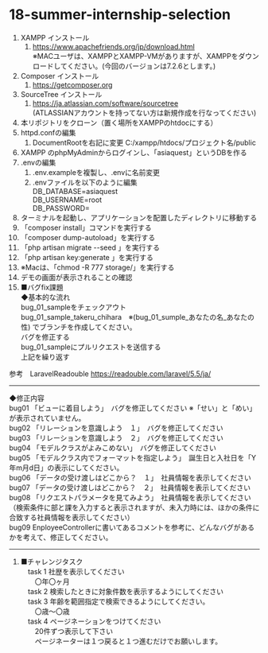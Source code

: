 # 18-summer-internship-selection

1. XAMPP インストール  
    1. https://www.apachefriends.org/jp/download.html  
    ※MACユーザは、XAMPPとXAMPP-VMがありますが、XAMPPをダウンロードしてください。(今回のバージョンは7.2.6とします。)
1. Composer インストール  
    1. https://getcomposer.org
1. SourceTree インストール  
    1. https://ja.atlassian.com/software/sourcetree  
    (ATLASSIANアカウントを持ってない方は新規作成を行なってください)  
1. 本リポジトリをクローン（置く場所をXAMPPのhtdocにする）
1. httpd.confの編集
    1. DocumentRootを右記に変更 C:/xampp/htdocs/プロジェクト名/public
1. XAMPP のphpMyAdminからログインし、「asiaquest」というDBを作る
1. .envの編集  
    1. .env.exampleを複製し、.envに名前変更
    1. .envファイルを以下のように編集  
       DB_DATABASE=asiaquest  
       DB_USERNAME=root  
       DB_PASSWORD=  
1. ターミナルを起動し、アプリケーションを配置したディレクトリに移動する
1. 「composer install」コマンドを実行する
1. 「composer dump-autoload」を実行する
1. 「php artisan migrate --seed 」を実行する
1. 「php artisan key:generate 」を実行する
1. ※Macは、「chmod -R 777 storage/」を実行する
1. デモの画面が表示されることの確認
1. ■バグfix課題  
◆基本的な流れ  
bug_01_sampleをチェックアウト  
bug_01_sample_takeru_chihara　※(bug_01_sumple_あなたの名_あなたの性)  でブランチを作成してください。  
バグを修正する  
bug_01_sampleにプルリクエストを送信する  
上記を繰り返す  
  
参考　LaravelReadouble https://readouble.com/laravel/5.5/ja/

---
◆修正内容  
bug01 「ビューに着目しよう」　バグを修正してください  ※「せい」と「めい」が表示されていません。  
bug02 「リレーションを意識しよう　１」　バグを修正してください  
bug03 「リレーションを意識しよう　２」　バグを修正してください  
bug04 「モデルクラスがよみこめない」　バグを修正してください  
bug05 「モデルクラス内でフォーマットを指定しよう」　誕生日と入社日を「Y年m月d日」の表示にしてください。  
bug06 「データの受け渡しはどこから？　１」　社員情報を表示してください  
bug07 「データの受け渡しはどこから？　２」　社員情報を表示してください  
bug08 「リクエストパラメータを見てみよう」　社員情報を表示してください（検索条件に部と課を入力すると表示されますが、未入力時には、ほかの条件に合致する社員情報を表示してください）  
bug09 EnployeeControllerに書いてあるコメントを参考に、どんなバグがあるかを考えて、修正してください。  
  
---
1. ■チャレンジタスク  
　task 1 社歴を表示してください  
　　〇年〇ヶ月  
　task 2 検索したときに対象件数を表示するようにしてください  
　task 3 年齢を範囲指定で検索できるようにしてください。  
　　〇歳～〇歳  
　task 4 ページネーションをつけてください  
　　20件ずつ表示して下さい  
　　ページネーターは１つ戻ると１つ進むだけでお願いします。  



